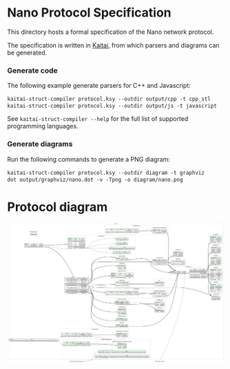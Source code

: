 # Nano Protocol Specification

This directory hosts a formal specification of the Nano network protocol.

The specification is written in [Kaitai](https://kaitai.io), from which parsers and diagrams can be generated.

### Generate code

The following example generate parsers for C++ and Javascript:

```
kaitai-struct-compiler protocol.ksy --outdir output/cpp -t cpp_stl
kaitai-struct-compiler protocol.ksy --outdir output/js -t javascript
```

See `kaitai-struct-compiler --help` for the full list of supported programming languages.

### Generate diagrams

Run the following commands to generate a PNG diagram:

```
kaitai-struct-compiler protocol.ksy --outdir diagram -t graphviz
dot output/graphviz/nano.dot -v -Tpng -o diagram/nano.png
```

# Protocol diagram

![Alt text](nano.png?raw=true "Nano")
